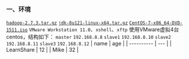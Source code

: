 ### 一、环境
[`hadoop-2.7.3.tar.gz`](http://www.apache.org/dyn/closer.cgi/hadoop/common/hadoop-2.7.3/hadoop-2.7.3.tar.gz)
[`jdk-8u121-linux-x64.tar.gz`](http://download.oracle.com/otn-pub/java/jdk/8u121-b13/e9e7ea248e2c4826b92b3f075a80e441/jdk-8u121-linux-x64.tar.gz)
[`CentOS-7-x86_64-DVD-1511.iso`](http://vault.centos.org/7.2.1511/isos/x86_64/CentOS-7-x86_64-DVD-1511.iso)
`VMware Workstation 11.0`、`xshell`、`xftp`
使用VMware虚拟4台centos，结构如下：
`master`  `192.168.8.8`
`slave1`  `192.168.8.10`
`slave2`  `192.168.8.11`
`slave3`  `192.168.8.12`
|    name    | age |
| ---------- | --- |
| LearnShare |  12 |
| Mike       |  32 |